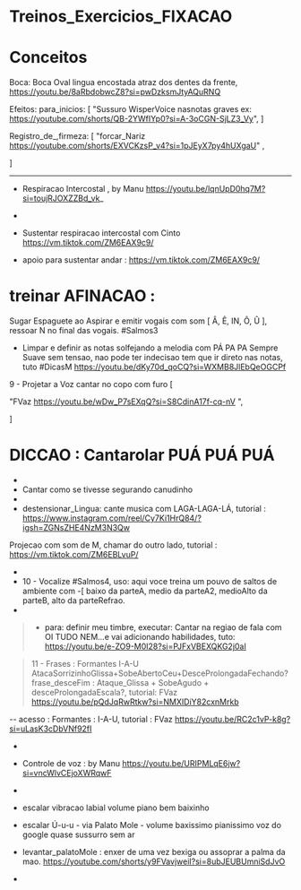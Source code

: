 # Treinos_Exercicios_FIXACAO


# Conceitos

Boca: Boca Oval lingua encostada atraz dos dentes da frente,  https://youtu.be/8aRbdobwcZ8?si=pwDzksmJtyAQuRNQ

Efeitos:
  para_inicios: [ "Sussuro WisperVoice nasnotas graves ex: https://youtube.com/shorts/QB-2YWfIYp0?si=A-3oCGN-SjLZ3_Vy", ]

Registro_de_,firmeza: [
"forcar_Nariz https://youtube.com/shorts/EXVCKzsP_v4?si=1pJEyX7py4hUXgaU" ,

]

---

- Respiracao Intercostal , by Manu https://youtu.be/lqnUpD0hq7M?si=toujRJOXZZBd_vk_
-
- Sustentar respiracao intercostal com Cinto https://vm.tiktok.com/ZM6EAX9c9/

- apoio para sustentar andar : https://vm.tiktok.com/ZM6EAX9c9/



# treinar AFINACAO :
Sugar Espaguete ao Aspirar e emitir vogais com som [ Â, Ê, IN, Ô, Û ], ressoar N no final das vogais. #Salmos3

- Limpar e definir as notas solfejando a melodia com PÁ PA PA Sempre Suave sem tensao, nao pode ter indecisao tem que ir direto nas notas, tuto #DicasM  https://youtu.be/dKy70d_qoCQ?si=WXMB8JlEbQeOGCPf


9 - Projetar a Voz cantar no copo com furo  [

"FVaz https://youtu.be/wDw_P7sEXqQ?si=S8CdinA17f-cq-nV ",

 ]

# DICCAO : Cantarolar PUÁ PUÁ PUÁ
-
- Cantar como se tivesse segurando canudinho
-
- destensionar_Lingua: cante musica com LAGA-LAGA-LÁ, tutorial : https://www.instagram.com/reel/Cy7Ki1HrQ84/?igsh=ZGNsZHE4NzM3N3Qw

Projecao com som de M, chamar do outro lado, tutorial : https://vm.tiktok.com/ZM6EBLvuP/


-
- 10 - Vocalize #Salmos4, uso: aqui voce treina um pouvo de saltos de ambiente com -[ <A> baixo da parteA, <A> medio da parteA2, <A> medioAlto da parteB, <A> alto da parteRefrao.
-
>  - para: definir meu timbre, executar: Cantar na regiao de fala com OI TUDO NEM...e vai adicionando habilidades, tuto: https://youtu.be/e-ZO9-M0I28?si=PJFxVBEXQKG2j0aI

> 11 - Frases : Formantes I-A-U AtacaSorrizinhoGlissa+SobeAbertoCeu+DesceProlongadaFechando?
frase_desceFim : Ataque_Glissa + SobeAgudo + desceProlongadaEscala?, tutorial: FVaz https://youtu.be/pQdJqRwRtkw?si=NMXIDiY82cxnMrkb

-- acesso : Formantes : I-A-U, tutorial : FVaz https://youtu.be/RC2c1vP-k8g?si=uLasK3cDbVNf92fI

-
- Controle de voz : by Manu https://youtu.be/URIPMLqE6jw?si=vncWlvCEjoXWRqwF
-
- escalar vibracao labial volume piano bem baixinho
- escalar Ú-u-u - via Palato Mole - volume baxissimo pianissimo voz do google quase sussurro sem ar

- levantar_palatoMole : enxer de uma vez bexiga ou assoprar a palma da mao. https://youtube.com/shorts/y9FVavjweiI?si=8ubJEUBUmniSdJvO
-



